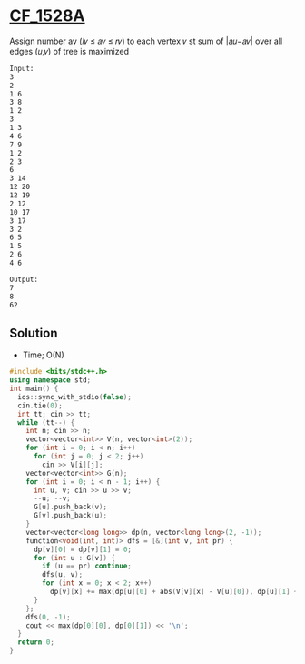 # [CF_1528A](https://codeforces.com/contest/1528/A)

Assign number av (𝑙𝑣 ≤ 𝑎𝑣 ≤ 𝑟𝑣) to each vertex 𝑣 st sum of |𝑎𝑢−𝑎𝑣| over all edges (𝑢,𝑣) of tree is maximized

```txt
Input:
3
2
1 6
3 8
1 2
3
1 3
4 6
7 9
1 2
2 3
6
3 14
12 20
12 19
2 12
10 17
3 17
3 2
6 5
1 5
2 6
4 6

Output:
7
8
62
```

## Solution

* Time; O(N)

```cpp
#include <bits/stdc++.h>
using namespace std;
int main() {
  ios::sync_with_stdio(false);
  cin.tie(0);
  int tt; cin >> tt;
  while (tt--) {
    int n; cin >> n;
    vector<vector<int>> V(n, vector<int>(2));
    for (int i = 0; i < n; i++)
      for (int j = 0; j < 2; j++)
        cin >> V[i][j];
    vector<vector<int>> G(n);
    for (int i = 0; i < n - 1; i++) {
      int u, v; cin >> u >> v;
      --u; --v;
      G[u].push_back(v);
      G[v].push_back(u);
    }
    vector<vector<long long>> dp(n, vector<long long>(2, -1));
    function<void(int, int)> dfs = [&](int v, int pr) {
      dp[v][0] = dp[v][1] = 0;
      for (int u : G[v]) {
        if (u == pr) continue;
        dfs(u, v);
        for (int x = 0; x < 2; x++)
          dp[v][x] += max(dp[u][0] + abs(V[v][x] - V[u][0]), dp[u][1] + abs(V[v][x] - V[u][1]));
      }
    };
    dfs(0, -1);
    cout << max(dp[0][0], dp[0][1]) << '\n';
  }
  return 0;
}
```
